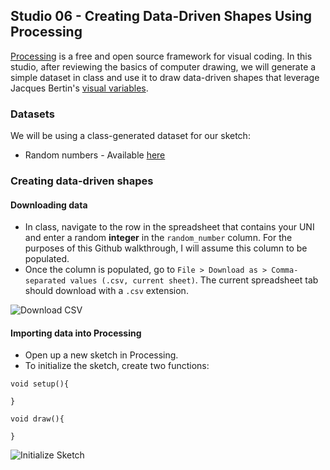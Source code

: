 ## Studio 06 - Creating Data-Driven Shapes Using Processing

[Processing](https://processing.org/) is a free and open source framework for visual coding. In this studio, after reviewing the basics of computer drawing, we will generate a simple dataset in class and use it to draw data-driven shapes that leverage Jacques Bertin's [visual variables](http://www.infovis-wiki.net/index.php?title=Visual_Variables). 

### Datasets

We will be using a class-generated dataset for our sketch:

* Random numbers - Available [here](https://docs.google.com/spreadsheets/d/14wucEu9-_HxpZTY3YM4hGUSQn8FlYYjwvpjeikHfcH8/edit#gid=0)

### Creating data-driven shapes
#### Downloading data

* In class, navigate to the row in the spreadsheet that contains your UNI and enter a random **integer** in the `random_number` column. For the purposes of this Github walkthrough, I will assume this column to be populated.
* Once the column is populated, go to `File > Download as > Comma-separated values (.csv, current sheet)`. The current spreadsheet tab should download with a `.csv` extension.

![Download CSV](https://github.com/emilyfuhrman/datavis_design/blob/master/2017_Summer/Studios/Images/06/01_Download_CSV.png)

#### Importing data into Processing

* Open up a new sketch in Processing. 
* To initialize the sketch, create two functions: 

```
void setup(){

}

void draw(){
	
}

```

![Initialize Sketch](https://github.com/emilyfuhrman/datavis_design/blob/master/2017_Summer/Studios/Images/06/02_Initialize_Sketch.png)